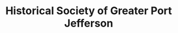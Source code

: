 ---
layout: repo
title: "Historical Society of Greater Port Jefferson"
id: 21937
permalink: repos/21937/
---